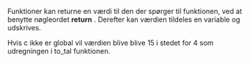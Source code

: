 
<p>Funktioner kan returne en værdi til den der spørger til funktionen, ved at benytte nøgleordet <strong>return</strong>
. Derefter kan værdien tildeles en variable og udskrives.<p>
 <p>
Hvis c ikke er global vil værdien blive blive 15 i stedet for 4 som udregningen i to_tal funktionen.</p>
